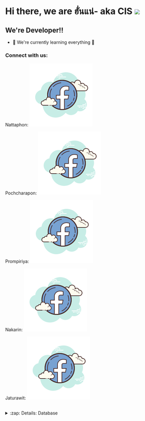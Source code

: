 # Hi there, we are ฮั่นแน่- aka CIS <img src="https://media.giphy.com/media/hvRJCLFzcasrR4ia7z/giphy.gif" width="25px">

## We're Developer!!

- 🌱 We're currently learning everything 🤣


### Connect with us:

Nattaphon: [![website](./img/facebook.svg)](https://www.facebook.com/nattapon.wongpoomee)
&nbsp;&nbsp;<br />

Pochcharapon: [![website](./img/facebook.svg)](https://www.facebook.com/profile.php?id=100007749335246)
&nbsp;&nbsp;<br />

Prompiriya: [![website](./img/facebook.svg)](https://www.facebook.com/CPT.C4P741N)
&nbsp;&nbsp;<br />

Nakarin: [![website](./img/facebook.svg)](https://www.facebook.com/nanping.nakharin)
&nbsp;&nbsp;<br />

Jaturawit: [![website](./img/facebook.svg)](https://www.facebook.com/profile.php?id=100009337702555)

<br />
<details>
  <summary>:zap: Details: Database</summary>
<!--START_SECTION:activity-->
1. user -->id(int(11)), username(varchar(255)), password(varchar(255)), email(varchar(255)), question(varchar(255)), answer(varchar(255)), bio(varchar(255))
<br />
2. post -->id_post(int(11)), id_post(int(11)), title(varchar(255)), content(longtext)
  ⚠⚠ id_post => set as foreign key ref from user:id
<!--END_SECTION:activity-->

</details>
